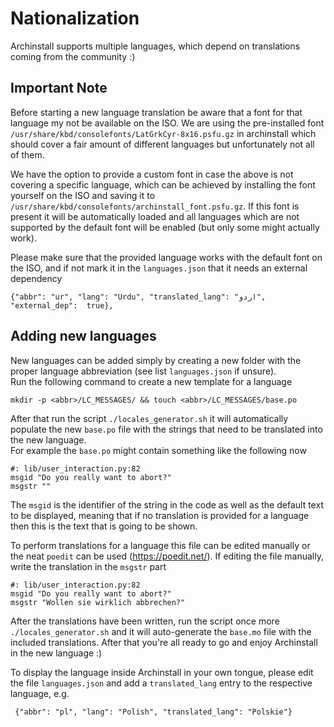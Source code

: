 # Nationalization

Archinstall supports multiple languages, which depend on translations coming from the community :)

## Important Note
Before starting a new language translation be aware that a font for that language my not be
available on the ISO. We are using the pre-installed font `/usr/share/kbd/consolefonts/LatGrkCyr-8x16.psfu.gz` in archinstall
which should cover a fair amount of different languages but unfortunately not all of them.

We have the option to provide a custom font in case the above is not covering a specific language, which can
be achieved by installing the font yourself on the ISO and saving it to `/usr/share/kbd/consolefonts/archinstall_font.psfu.gz`.
If this font is present it will be automatically loaded and all languages which are not supported by the default font will
be enabled (but only some might actually work).

Please make sure that the provided language works with the default font on the ISO, and if not mark it in the `languages.json`
that it needs an external dependency
```
{"abbr": "ur", "lang": "Urdu", "translated_lang": "اردو", "external_dep":  true},
```

## Adding new languages

New languages can be added simply by creating a new folder with the proper language abbreviation (see list `languages.json` if unsure).  
Run the following command to create a new template for a language
```
mkdir -p <abbr>/LC_MESSAGES/ && touch <abbr>/LC_MESSAGES/base.po
```

After that run the script `./locales_generator.sh` it will automatically populate the new `base.po` file with the strings that 
need to be translated into the new language.  
For example the `base.po` might contain something like the following now 
```
#: lib/user_interaction.py:82
msgid "Do you really want to abort?"
msgstr ""
```

The `msgid` is the identifier of the string in the code as well as the default text to be displayed, meaning that if no
translation is provided for a language then this is the text that is going to be shown. 

To perform translations for a language this file can be edited manually or the neat `poedit` can be used (https://poedit.net/).
If editing the file manually, write the translation in the `msgstr` part

```
#: lib/user_interaction.py:82
msgid "Do you really want to abort?"
msgstr "Wollen sie wirklich abbrechen?"
```

After the translations have been written, run the script once more `./locales_generator.sh` and it will auto-generate the `base.mo` file with the included translations.
After that you're all ready to go and enjoy Archinstall in the new language :)

To display the language inside Archinstall in your own tongue, please edit the file `languages.json` and 
add a `translated_lang` entry to the respective language, e.g. 

```
 {"abbr": "pl", "lang": "Polish", "translated_lang": "Polskie"}
```

